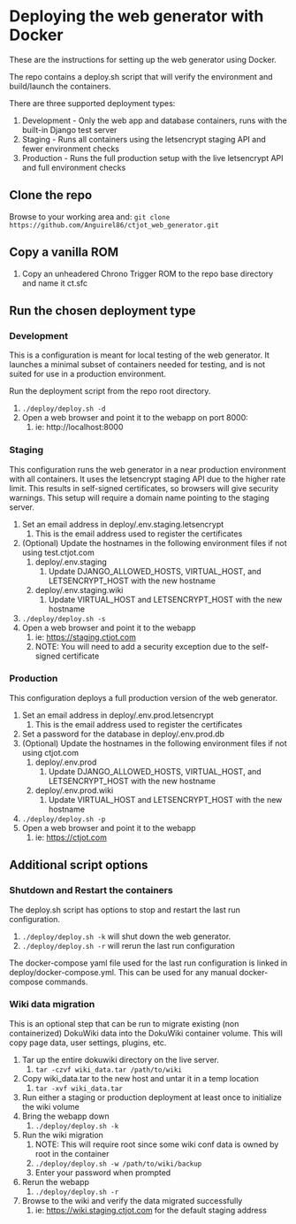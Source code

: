 # Deploying the web generator with Docker
These are the instructions for setting up the web generator using Docker.

The repo contains a deploy.sh script that will verify the environment and build/launch the containers.

There are three supported deployment types:
 1. Development - Only the web app and database containers, runs with the built-in Django test server
 2. Staging - Runs all containers using the letsencrypt staging API and fewer environment checks
 3. Production - Runs the full production setup with the live letsencrypt API and full environment checks

## Clone the repo
Browse to your working area and:
`git clone https://github.com/Anguirel86/ctjot_web_generator.git`

## Copy a vanilla ROM
 1. Copy an unheadered Chrono Trigger ROM to the repo base directory and name it ct.sfc

## Run the chosen deployment type

### Development
This is a configuration is meant for local testing of the web generator.  It launches a minimal subset
of containers needed for testing, and is not suited for use in a production environment. 

Run the deployment script from the repo root directory.

 1. `./deploy/deploy.sh -d`
 2. Open a web browser and point it to the webapp on port 8000:
    1. ie: http://localhost:8000
 
### Staging
This configuration runs the web generator in a near production environment with all containers.
It uses the letsencrypt staging API due to the higher rate limit.  This results in self-signed
certificates, so browsers will give security warnings.  This setup will require a domain name 
pointing to the staging server.

 1. Set an email address in deploy/.env.staging.letsencrypt
    1. This is the email address used to register the certificates
 2. (Optional) Update the hostnames in the following environment files if not using test.ctjot.com
    1. deploy/.env.staging
       1. Update DJANGO_ALLOWED_HOSTS, VIRTUAL_HOST, and LETSENCRYPT_HOST with the new hostname
    2. deploy/.env.staging.wiki
       1. Update VIRTUAL_HOST and LETSENCRYPT_HOST with the new hostname
 3. `./deploy/deploy.sh -s`
 4. Open a web browser and point it to the webapp
    1. ie: https://staging.ctjot.com
    2. NOTE: You will need to add a security exception due to the self-signed certificate

### Production
This configuration deploys a full production version of the web generator.

1. Set an email address in deploy/.env.prod.letsencrypt
    1. This is the email address used to register the certificates
2. Set a password for the database in deploy/.env.prod.db
3. (Optional) Update the hostnames in the following environment files if not using ctjot.com
   1. deploy/.env.prod
      1. Update DJANGO_ALLOWED_HOSTS, VIRTUAL_HOST, and LETSENCRYPT_HOST with the new hostname
   2. deploy/.env.prod.wiki
      1. Update VIRTUAL_HOST and LETSENCRYPT_HOST with the new hostname
4. `./deploy/deploy.sh -p`
5. Open a web browser and point it to the webapp
   1. ie: https://ctjot.com

## Additional script options

### Shutdown and Restart the containers
The deploy.sh script has options to stop and restart the last run configuration.

1. `./deploy/deploy.sh -k` will shut down the web generator.
2. `./deploy/deploy.sh -r` will rerun the last run configuration

The docker-compose yaml file used for the last run configuration is linked in deploy/docker-compose.yml.
This can be used for any manual docker-compose commands.

### Wiki data migration
This is an optional step that can be run to migrate existing (non containerized) DokuWiki data 
into the DokuWiki container volume.  This will copy page data, user settings, plugins, etc.

1. Tar up the entire dokuwiki directory on the live server.
   1. `tar -czvf wiki_data.tar /path/to/wiki`
2. Copy wiki_data.tar to the new host and untar it in a temp location
   1. `tar -xvf wiki_data.tar`
3. Run either a staging or production deployment at least once to initialize the wiki volume
4. Bring the webapp down
   1. `./deploy/deploy.sh -k`
5. Run the wiki migration
   1. NOTE: This will require root since some wiki conf data is owned by root in the container
   2. `./deploy/deploy.sh -w /path/to/wiki/backup`
   3. Enter your password when prompted
6. Rerun the webapp
   1. `./deploy/deploy.sh -r`
7. Browse to the wiki and verify the data migrated successfully
   1. ie: https://wiki.staging.ctjot.com for the default staging address